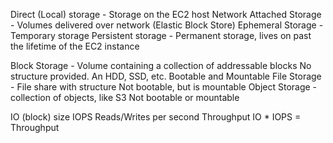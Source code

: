 Direct (Local) storage - Storage on the EC2 host
Network Attached Storage - Volumes delivered over network (Elastic Block Store)
Ephemeral Storage - Temporary storage
Persistent storage - Permanent storage, lives on past the lifetime of the EC2 instance

Block Storage - Volume containing a collection of addressable blocks
	No structure provided. An HDD, SSD, etc.
	Bootable and Mountable
File Storage - File share with structure
	Not bootable, but is mountable
Object Storage - collection of objects, like S3
	Not bootable or mountable

IO (block) size
IOPS
	Reads/Writes per second
Throughput
	IO * IOPS = Throughput